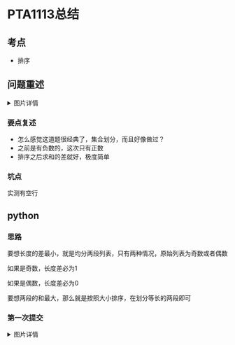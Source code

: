 # PTA1113总结
## 考点
+ 排序


## 问题重述
<details><summary>图片详情</summary><img src="https://raw.githubusercontent.com/ednow/cloudimg/main/githubio/20210807184735.png" alt="找不到图片(Image not found)" onerror="this.onerror=null;this.src='https://gitee.com/ednow/cloudimg/raw/main/githubio/20210807184735.png';" /></details>


### 要点复述
+ 怎么感觉这道题很经典了，集合划分，而且好像做过？
+ 之前是有负数的，这次只有正数
+ 排序之后求和的差就好，极度简单


### 坑点
实测有空行

## python
### 思路
要想长度的差最小，就是均分两段列表，只有两种情况，原始列表为奇数或者偶数

如果是奇数，长度差必为1

如果是偶数，长度差必为0

要想两段的和最大，那么就是按照大小排序，在划分等长的两段即可

### 第一次提交

<details><summary>图片详情</summary><img src="https://raw.githubusercontent.com/ednow/cloudimg/main/githubio/20210807190428.png" alt="找不到图片(Image not found)" onerror="this.onerror=null;this.src='https://gitee.com/ednow/cloudimg/raw/main/githubio/20210807190428.png';" /></details>

